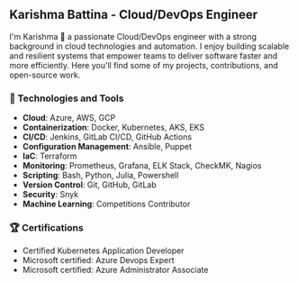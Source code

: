 
## Karishma Battina - Cloud/DevOps Engineer

I'm Karishma 👋 a passionate Cloud/DevOps engineer with a strong background in cloud technologies and automation. I enjoy building scalable and resilient systems that empower teams to deliver software faster and more efficiently. Here you'll find some of my projects, contributions, and open-source work.

### 🔧 Technologies and Tools

- **Cloud**: Azure, AWS, GCP
- **Containerization**: Docker, Kubernetes, AKS, EKS
- **CI/CD**: Jenkins, GitLab CI/CD, GitHub Actions
- **Configuration Management**: Ansible, Puppet
- **IaC**: Terraform
- **Monitoring**: Prometheus, Grafana, ELK Stack, CheckMK, Nagios
- **Scripting**: Bash, Python, Julia, Powershell
- **Version Control**: Git, GitHub, GitLab
- **Security**: Snyk
- **Machine Learning**: Competitions Contributor


### 🏆 Certifications

- Certified Kubernetes Application Developer
- Microsoft certified: Azure Devops Expert
- Microsoft certified: Azure Administrator Associate
